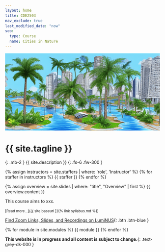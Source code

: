 ```yaml
---
layout: home
title: CDE2503
nav_exclude: true
last_modified_date: "now" 
seo:
  type: Course
  name: Cities in Nature
---
```


![Image of Cities-In-Nature](./assets/images/palm-tree-river.png)

# {{ site.tagline }}
{: .mb-2 }
{{ site.description }}
{: .fs-6 .fw-300 }

{% assign instructors = site.staffers | where: 'role', 'Instructor' %}
{% for staffer in instructors %}
{{ staffer }}
{% endfor %}

{% assign overview = site.slides | where: "title", "Overview" | first %}
{{ overview.content }}

This course aims to xxx.

<small>[Read more...]({{ site.baseurl }}{% link syllabus.md %})</small>

[Find Zoom Links, Slides, and Recordings on LumiNUS](https://luminus.nus.edu.sg){: .btn .btn-blue }

{% for module in site.modules %}
{{ module }}
{% endfor %}

**This website is in progress and all content is subject to change.**{: .text-grey-dk-000 }

